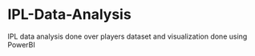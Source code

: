 # IPL-Data-Analysis
IPL data analysis done over players dataset and visualization done using PowerBI
